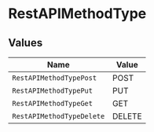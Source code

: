 # RestAPIMethodType


## Values

| Name                      | Value                     |
| ------------------------- | ------------------------- |
| `RestAPIMethodTypePost`   | POST                      |
| `RestAPIMethodTypePut`    | PUT                       |
| `RestAPIMethodTypeGet`    | GET                       |
| `RestAPIMethodTypeDelete` | DELETE                    |